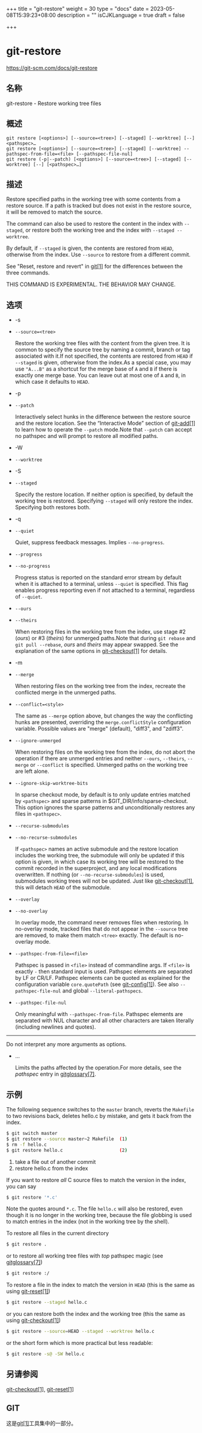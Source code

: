 +++
title = "git-restore"
weight = 30
type = "docs"
date = 2023-05-08T15:39:23+08:00
description = ""
isCJKLanguage = true
draft = false

+++

# git-restore

https://git-scm.com/docs/git-restore

## 名称

git-restore - Restore working tree files

## 概述

```
git restore [<options>] [--source=<tree>] [--staged] [--worktree] [--] <pathspec>…
git restore [<options>] [--source=<tree>] [--staged] [--worktree] --pathspec-from-file=<file> [--pathspec-file-nul]
git restore (-p|--patch) [<options>] [--source=<tree>] [--staged] [--worktree] [--] [<pathspec>…]
```

## 描述

Restore specified paths in the working tree with some contents from a restore source. If a path is tracked but does not exist in the restore source, it will be removed to match the source.

The command can also be used to restore the content in the index with `--staged`, or restore both the working tree and the index with `--staged --worktree`.

By default, if `--staged` is given, the contents are restored from `HEAD`, otherwise from the index. Use `--source` to restore from a different commit.

See "Reset, restore and revert" in [git[1]](../git) for the differences between the three commands.

THIS COMMAND IS EXPERIMENTAL. THE BEHAVIOR MAY CHANGE.

## 选项

- -s <tree>

- `--source=<tree>`

  Restore the working tree files with the content from the given tree. It is common to specify the source tree by naming a commit, branch or tag associated with it.If not specified, the contents are restored from `HEAD` if `--staged` is given, otherwise from the index.As a special case, you may use `"A...B"` as a shortcut for the merge base of `A` and `B` if there is exactly one merge base. You can leave out at most one of `A` and `B`, in which case it defaults to `HEAD`.

- -p

- `--patch`

  Interactively select hunks in the difference between the restore source and the restore location. See the “Interactive Mode” section of [git-add[1]](../git-add) to learn how to operate the `--patch` mode.Note that `--patch` can accept no pathspec and will prompt to restore all modified paths.

- -W

- `--worktree`

- -S

- `--staged`

  Specify the restore location. If neither option is specified, by default the working tree is restored. Specifying `--staged` will only restore the index. Specifying both restores both.

- -q

- `--quiet`

  Quiet, suppress feedback messages. Implies `--no-progress`.

- `--progress`

- `--no-progress`

  Progress status is reported on the standard error stream by default when it is attached to a terminal, unless `--quiet` is specified. This flag enables progress reporting even if not attached to a terminal, regardless of `--quiet`.

- `--ours`

- `--theirs`

  When restoring files in the working tree from the index, use stage #2 (*ours*) or #3 (*theirs*) for unmerged paths.Note that during `git rebase` and `git pull --rebase`, *ours* and *theirs* may appear swapped. See the explanation of the same options in [git-checkout[1]](../git-checkout) for details.

- -m

- `--merge`

  When restoring files on the working tree from the index, recreate the conflicted merge in the unmerged paths.

- `--conflict=<style>`

  The same as `--merge` option above, but changes the way the conflicting hunks are presented, overriding the `merge.conflictStyle` configuration variable. Possible values are "merge" (default), "diff3", and "zdiff3".

- `--ignore-unmerged`

  When restoring files on the working tree from the index, do not abort the operation if there are unmerged entries and neither `--ours`, `--theirs`, `--merge` or `--conflict` is specified. Unmerged paths on the working tree are left alone.

- `--ignore-skip-worktree-bits`

  In sparse checkout mode, by default is to only update entries matched by `<pathspec>` and sparse patterns in $GIT_DIR/info/sparse-checkout. This option ignores the sparse patterns and unconditionally restores any files in `<pathspec>`.

- `--recurse-submodules`

- `--no-recurse-submodules`

  If `<pathspec>` names an active submodule and the restore location includes the working tree, the submodule will only be updated if this option is given, in which case its working tree will be restored to the commit recorded in the superproject, and any local modifications overwritten. If nothing (or `--no-recurse-submodules`) is used, submodules working trees will not be updated. Just like [git-checkout[1]](../git-checkout), this will detach `HEAD` of the submodule.

- `--overlay`

- `--no-overlay`

  In overlay mode, the command never removes files when restoring. In no-overlay mode, tracked files that do not appear in the `--source` tree are removed, to make them match `<tree>` exactly. The default is no-overlay mode.

- `--pathspec-from-file=<file>`

  Pathspec is passed in `<file>` instead of commandline args. If `<file>` is exactly `-` then standard input is used. Pathspec elements are separated by LF or CR/LF. Pathspec elements can be quoted as explained for the configuration variable `core.quotePath` (see [git-config[1]](../git-config)). See also `--pathspec-file-nul` and global `--literal-pathspecs`.

- `--pathspec-file-nul`

  Only meaningful with `--pathspec-from-file`. Pathspec elements are separated with NUL character and all other characters are taken literally (including newlines and quotes).

- --

  Do not interpret any more arguments as options.

- <pathspec>…

  Limits the paths affected by the operation.For more details, see the *pathspec* entry in [gitglossary[7]](../../7/gitglossary).

## 示例

The following sequence switches to the `master` branch, reverts the `Makefile` to two revisions back, deletes hello.c by mistake, and gets it back from the index.

``` bash
$ git switch master
$ git restore --source master~2 Makefile  (1)
$ rm -f hello.c
$ git restore hello.c                     (2)
```

1. take a file out of another commit
2. restore hello.c from the index

If you want to restore *all* C source files to match the version in the index, you can say

``` bash
$ git restore '*.c'
```

Note the quotes around `*.c`. The file `hello.c` will also be restored, even though it is no longer in the working tree, because the file globbing is used to match entries in the index (not in the working tree by the shell).

To restore all files in the current directory

``` bash
$ git restore .
```

or to restore all working tree files with *top* pathspec magic (see [gitglossary[7]](../../7/gitglossary))

``` bash
$ git restore :/
```

To restore a file in the index to match the version in `HEAD` (this is the same as using [git-reset[1]](../git-reset))

``` bash
$ git restore --staged hello.c
```

or you can restore both the index and the working tree (this the same as using [git-checkout[1]](../git-checkout))

``` bash
$ git restore --source=HEAD --staged --worktree hello.c
```

or the short form which is more practical but less readable:

``` bash
$ git restore -s@ -SW hello.c
```

## 另请参阅

[git-checkout[1]](../git-checkout), [git-reset[1]](../git-reset)

## GIT

  这是[git[1]](../../Git)工具集中的一部分。